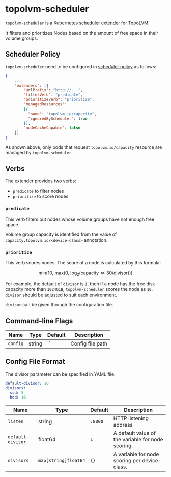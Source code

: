 # topolvm-scheduler

`topolvm-scheduler` is a Kubernetes [scheduler extender](https://github.com/kubernetes/design-proposals-archive/blob/main/scheduling/scheduler_extender.md) for TopoLVM.

It filters and prioritizes Nodes based on the amount of free space in their volume groups.

## Scheduler Policy

`topolvm-scheduler` need to be configured in [scheduler policy](https://pkg.go.dev/k8s.io/kubernetes@v1.17.3/pkg/scheduler/apis/config?tab=doc#Policy) as follows:

```json
{
    ...
    "extenders": [{
        "urlPrefix": "http://...",
        "filterVerb": "predicate",
        "prioritizeVerb": "prioritize",
        "managedResources":
        [{
          "name": "topolvm.io/capacity",
          "ignoredByScheduler": true
        }],
        "nodeCacheCapable": false
    }]
}
```

As shown above, only pods that request `topolvm.io/capacity` resource are
managed by `topolvm-scheduler`.

## Verbs

The extender provides two verbs:

- `predicate` to filter nodes
- `prioritize` to score nodes

### `predicate`

This verb filters out nodes whose volume groups have not enough free space.

Volume group capacity is identified from the value of `capacity.topolvm.io/<device-class>`
annotation.

### `prioritize`

This verb scores nodes.  The score of a node is calculated by this formula:

$$ \mathrm{min} \left( 10, \ \mathrm{max} \left( 0, \ \log_{2}{ \left( \mathrm{capacity} \gg 30 / \mathrm{divisor} \right) } \right) \right) $$

For example, the default of `divisor` is `1`, then if a node has the free disk capacity more than `1024GiB`, `topolvm-scheduler` scores the node as `10`. `divisor` should be adjusted to suit each environment.

`divisor` can be given through the configuration file.

## Command-line Flags

| Name     | Type   | Default | Description      |
| -------- | ------ | ------- | ---------------- |
| `config` | string | ``      | Config file path |

## Config File Format

The divisor parameter can be specified in YAML file:

```yaml
default-divisor: 10
divisors:
  ssd: 5
  hdd: 10
```

| Name              | Type                 | Default | Description                                       |
| ----------------- | -------------------- | ------- | ------------------------------------------------- |
| `listen`          | string               | `:8000` | HTTP listening address                            |
| `default-divisor` | float64              | `1`     | A default value of the variable for node scoring. |
| `divisors`        | `map[string]float64` | `{}`    | A variable for node scoring per device-class.     |
